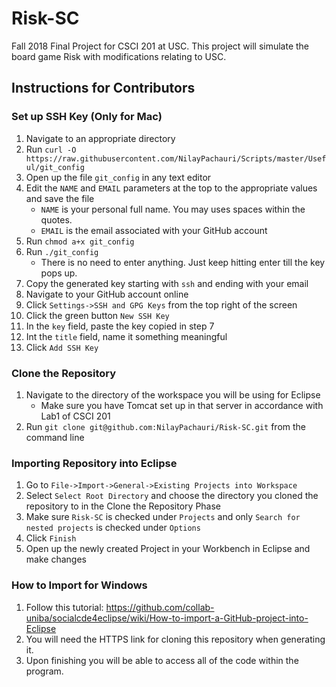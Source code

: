 # Risk-SC
Fall 2018 Final Project for CSCI 201 at USC. This project will simulate the board game Risk with modifications relating to USC. 

## Instructions for Contributors

### Set up SSH Key (Only for Mac)
1. Navigate to an appropriate directory
2. Run `curl -O https://raw.githubusercontent.com/NilayPachauri/Scripts/master/Useful/git_config`
3. Open up the file `git_config` in any text editor
4. Edit the `NAME` and `EMAIL` parameters at the top to the appropriate values and save the file
    - `NAME` is your personal full name. You may uses spaces within the quotes.
    - `EMAIL` is the email associated with your GitHub account
5. Run `chmod a+x git_config`
6. Run `./git_config`
    - There is no need to enter anything. Just keep hitting enter till the key pops up.
7. Copy the generated key starting with `ssh` and ending with your email
8. Navigate to your GitHub account online
9. Click `Settings->SSH and GPG Keys` from the top right of the screen
10. Click the green button `New SSH Key`
11. In the `key` field, paste the key copied in step 7
12. Int the `title` field, name it something meaningful
13. Click `Add SSH Key`

### Clone the Repository
1. Navigate to the directory of the workspace you will be using for Eclipse
    - Make sure you have Tomcat set up in that server in accordance with Lab1 of CSCI 201
2. Run `git clone git@github.com:NilayPachauri/Risk-SC.git` from the command line

### Importing Repository into Eclipse
1. Go to `File->Import->General->Existing Projects into Workspace`
2. Select `Select Root Directory` and choose the directory you cloned the repository to in the Clone the Repository Phase
3. Make sure `Risk-SC` is checked under `Projects` and only `Search for nested projects` is checked under `Options`
4. Click `Finish`
5. Open up the newly created Project in your Workbench in Eclipse and make changes

### How to Import for Windows
1. Follow this tutorial: https://github.com/collab-uniba/socialcde4eclipse/wiki/How-to-import-a-GitHub-project-into-Eclipse
2. You will need the HTTPS link for cloning this repository when generating it.
3. Upon finishing you will be able to access all of the code within the program.
